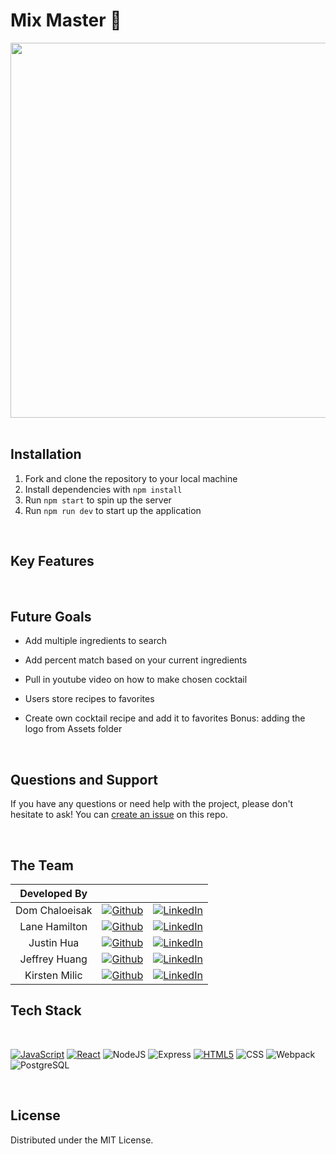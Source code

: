 # Mix Master 🍹

<div align="center">

<img src="./src/Assets/mixmaster.png" width="600" >

</div>

<br>

## Installation

1.  Fork and clone the repository to your local machine
2.  Install dependencies with `npm install`
3.  Run `npm start` to spin up the server
4.  Run `npm run dev` to start up the application

<br>

## Key Features

<br>

## Future Goals

- Add multiple ingredients to search
- Add percent match based on your current ingredients
- Pull in youtube video on how to make chosen cocktail
- Users store recipes to favorites
- Create own cocktail recipe and add it to favorites
  Bonus: adding the logo from Assets folder

  <br>

## Questions and Support

If you have any questions or need help with the project, please don't hesitate to ask! You can <a href="https://github.com/Bestest-Pink-Fairy-Armadillo/mix-master">create an issue</a> on this repo.

<br>

## The Team

|  Developed By  |                                                                                                                                               |                                                                                                                                                |
| :------------: | :-------------------------------------------------------------------------------------------------------------------------------------------: | :--------------------------------------------------------------------------------------------------------------------------------------------: |
| Dom Chaloeisak |   [![Github](https://img.shields.io/badge/github-%23121011.svg?style=for-the-badge&logo=github&logoColor=white)](https://github.com/domc13)   | [![LinkedIn](https://img.shields.io/badge/LinkedIn-%230077B5.svg?logo=linkedin&logoColor=white)](https://www.linkedin.com/in/dom-chaloeisak/)  |
| Lane Hamilton  |  [![Github](https://img.shields.io/badge/github-%23121011.svg?style=for-the-badge&logo=github&logoColor=white)](https://github.com/LaneEcho)  | [![LinkedIn](https://img.shields.io/badge/LinkedIn-%230077B5.svg?logo=linkedin&logoColor=white)](https://www.linkedin.com/in/aleyna-hamilton/) |
|   Justin Hua   | [![Github](https://img.shields.io/badge/github-%23121011.svg?style=for-the-badge&logo=github&logoColor=white)](https://github.com/justinfhua) |   [![LinkedIn](https://img.shields.io/badge/LinkedIn-%230077B5.svg?logo=linkedin&logoColor=white)](https://www.linkedin.com/in/justinfhua/)    |
| Jeffrey Huang  |   [![Github](https://img.shields.io/badge/github-%23121011.svg?style=for-the-badge&logo=github&logoColor=white)](https://github.com/jeffuh)   |  [![LinkedIn](https://img.shields.io/badge/LinkedIn-%230077B5.svg?logo=linkedin&logoColor=white)](https://www.linkedin.com/in/jeffreyehuang/)  |
| Kirsten Milic  |  [![Github](https://img.shields.io/badge/github-%23121011.svg?style=for-the-badge&logo=github&logoColor=white)](https://github.com/klmilic)   |  [![LinkedIn](https://img.shields.io/badge/LinkedIn-%230077B5.svg?logo=linkedin&logoColor=white)](https://www.linkedin.com/in/kirsten-milic/)  |

## Tech Stack

<br>

[![JavaScript][JavaScript]][JavaScript-url] [![React][React.js]][React-url] ![NodeJS](https://img.shields.io/badge/node.js-6DA55F?style=for-the-badge&logo=node.js&logoColor=white) ![Express](https://img.shields.io/badge/Express.js-000000?style=for-the-badge&logo=express&logoColor=white) [![HTML5][HTML5]][HTML5-url] ![CSS](https://img.shields.io/badge/CSS3-1572B6?style=for-the-badge&logo=css3&logoColor=white) ![Webpack](https://img.shields.io/badge/webpack-%238DD6F9.svg?style=for-the-badge&logo=webpack&logoColor=black) ![PostgreSQL](https://img.shields.io/badge/PostgreSQL-316192?style=for-the-badge&logo=postgresql&logoColor=white)

<br>

## License

Distributed under the MIT License.

<br>

[React.js]: https://img.shields.io/badge/react-%2320232a.svg?style=for-the-badge&logo=react&logoColor=%2361DAFB
[React-url]: https://reactjs.org/
[JavaScript]: https://img.shields.io/badge/javascript-%23323330.svg?style=for-the-badge&logo=javascript&logoColor=%23F7DF1E
[JavaScript-url]: https://www.javascript.com/
[HTML5]: https://img.shields.io/badge/html5-%23E34F26.svg?style=for-the-badge&logo=html5&logoColor=white
[HTML5-url]: https://developer.mozilla.org/en-US/docs/Web/HTML/
